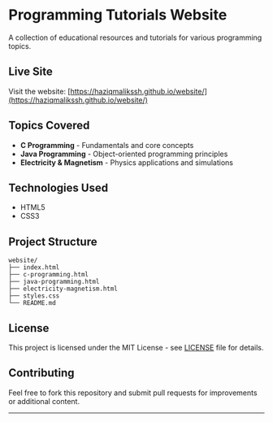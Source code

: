 # Programming Tutorials Website

A collection of educational resources and tutorials for various programming topics.

## Live Site

Visit the website: [https://haziqmalikssh.github.io/website/](https://haziqmalikssh.github.io/website/)

## Topics Covered

- **C Programming** - Fundamentals and core concepts
- **Java Programming** - Object-oriented programming principles
- **Electricity & Magnetism** - Physics applications and simulations

## Technologies Used

- HTML5
- CSS3

## Project Structure

```
website/
├── index.html
├── c-programming.html
├── java-programming.html
├── electricity-magnetism.html
├── styles.css
└── README.md
```

## License

This project is licensed under the MIT License - see [LICENSE](LICENSE) file for details.

## Contributing

Feel free to fork this repository and submit pull requests for improvements or additional content.

---
